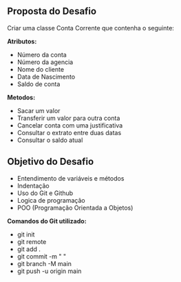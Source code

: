 ## Proposta do Desafio
  
Criar uma classe Conta Corrente que contenha o seguinte:
   
 **Atributos:**

 - Número da conta
 - Número da agencia
 - Nome do cliente
 - Data de Nascimento
 - Saldo de conta
   
**Metodos:**
  
- Sacar um valor
- Transferir um valor para outra conta
- Cancelar conta com uma justificativa
- Consultar o extrato entre duas datas
- Consultar o saldo atual


## Objetivo do Desafio
- Entendimento de variáveis e métodos
- Indentação
- Uso do Git e Github
- Logica de programação
- POO (Programação Orientada a Objetos)
  
**Comandos do Git utilizado:**
- git init
- git remote
- git add .
- git commit -m " "
- git branch -M main
- git push -u origin main
  
